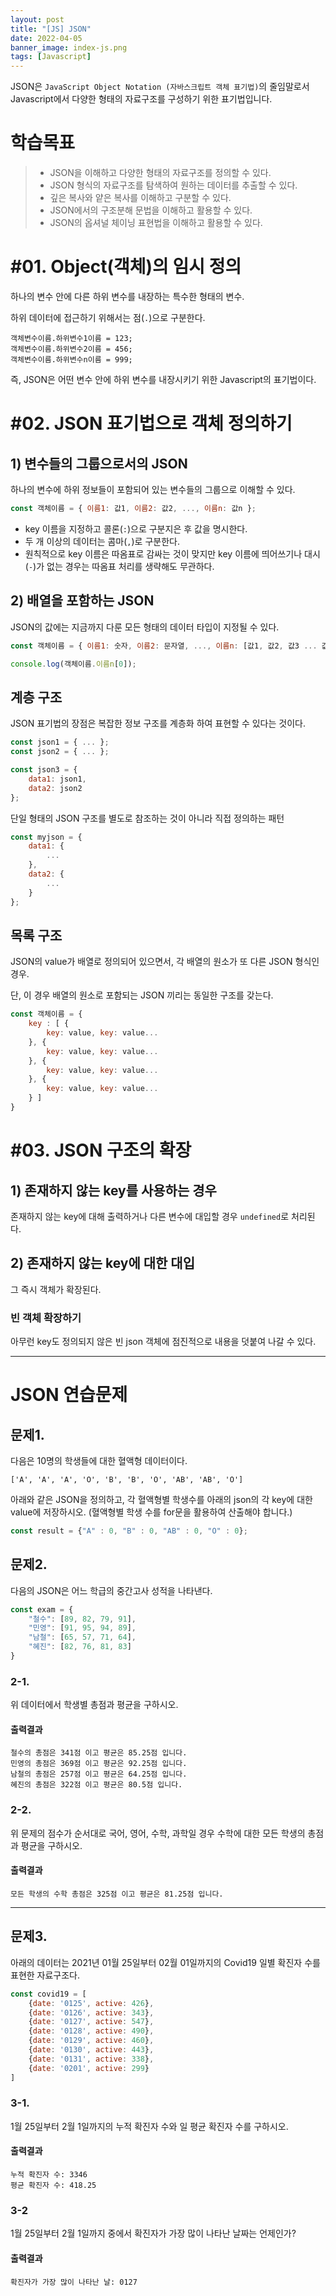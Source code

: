 ```yaml
---
layout: post
title: "[JS] JSON"
date: 2022-04-05
banner_image: index-js.png
tags: [Javascript]
---
```


JSON은 `JavaScript Object Notation (자바스크립트 객체 표기법)`의 줄임말로서 Javascript에서 다양한 형태의 자료구조를 구성하기 위한 표기법입니다.

<!--more-->

# 학습목표

> - JSON을 이해하고 다양한 형태의 자료구조를 정의할 수 있다.
> - JSON 형식의 자료구조를 탐색하여 원하는 데이터를 추출할 수 있다.
> - 깊은 복사와 얕은 복사를 이해하고 구분할 수 있다.
> - JSON에서의 구조분해 문법을 이해하고 활용할 수 있다.
> - JSON의 옵셔널 체이닝 표현법을 이해하고 활용할 수 있다.

# #01. Object(객체)의 임시 정의

하나의 변수 안에 다른 하위 변수를 내장하는 특수한 형태의 변수.

하위 데이터에 접근하기 위해서는 점(`.`)으로 구분한다.

```
객체변수이름.하위변수1이름 = 123;
객체변수이름.하위변수2이름 = 456;
객체변수이름.하위변수n이름 = 999;
```

즉, JSON은 어떤 변수 안에 하위 변수를 내장시키기 위한 Javascript의 표기법이다.

# #02. JSON 표기법으로 객체 정의하기

## 1) 변수들의 그룹으로서의 JSON

하나의 변수에 하위 정보들이 포함되어 있는 변수들의 그룹으로 이해할 수 있다.

```javascript
const 객체이름 = { 이름1: 값1, 이름2: 값2, ..., 이름n: 값n };
```

- key 이름을 지정하고 콜론(`:`)으로 구분지은 후 값을 명시한다.
- 두 개 이상의 데이터는 콤마(`,`)로 구분한다.
- 원칙적으로 key 이름은 따옴표로 감싸는 것이 맞지만 key 이름에 띄어쓰기나 대시(`-`)가 없는 경우는 따옴표 처리를 생략해도 무관하다.

## 2) 배열을 포함하는 JSON

JSON의 값에는 지금까지 다룬 모든 형태의 데이터 타입이 지정될 수 있다.

```javascript
const 객체이름 = { 이름1: 숫자, 이름2: 문자열, ..., 이름n: [값1, 값2, 값3 ... 값n] };

console.log(객체이름.이름n[0]);
```

## 계층 구조

JSON 표기법의 장점은 복잡한 정보 구조를 계층화 하여 표현할 수 있다는 것이다.

```javascript
const json1 = { ... };
const json2 = { ... };

const json3 = {
    data1: json1,
    data2: json2
};
```

단일 형태의 JSON 구조를 별도로 참조하는 것이 아니라 직접 정의하는 패턴

```javascript
const myjson = {
    data1: {        
        ...
    },
    data2: {
        ...
    }
};
```

## 목록 구조

JSON의 value가 배열로 정의되어 있으면서, 각 배열의 원소가 또 다른 JSON 형식인 경우.

단, 이 경우 배열의 원소로 포함되는 JSON 끼리는 동일한 구조를 갖는다.

```javascript
const 객체이름 = {
    key : [ {
        key: value, key: value...
    }, {
        key: value, key: value...
    }, {
        key: value, key: value...
    }, {
        key: value, key: value...
    } ]
}
```


# #03. JSON 구조의 확장

## 1) 존재하지 않는 key를 사용하는 경우

존재하지 않는 key에 대해 출력하거나 다른 변수에 대입할 경우 `undefined`로 처리된다.

## 2) 존재하지 않는 key에 대한 대입

그 즉시 객체가 확장된다.

### 빈 객체 확장하기

아무런 key도 정의되지 않은 빈 json 객체에 점진적으로 내용을 덧붙여 나갈 수 있다.

----

# JSON 연습문제

## 문제1.

다음은 10명의 학생들에 대한 혈액형 데이터이다.

```
['A', 'A', 'A', 'O', 'B', 'B', 'O', 'AB', 'AB', 'O']
```

아래와 같은 JSON을 정의하고, 각 혈액형별 학생수를 아래의 json의 각 key에 대한 value에 저장하시오. (혈액형별 학생 수를 for문을 활용하여 산출해야 합니다.)

```js
const result = {"A" : 0, "B" : 0, "AB" : 0, "O" : 0};
```

## 문제2.

다음의 JSON은 어느 학급의 중간고사 성적을 나타낸다.

```js
const exam = {
    "철수": [89, 82, 79, 91],
    "민영": [91, 95, 94, 89],
    "남철": [65, 57, 71, 64],
    "혜진": [82, 76, 81, 83]
}
```

### 2-1.

위 데이터에서 학생별 총점과 평균을 구하시오.

#### 출력결과

```
철수의 총점은 341점 이고 평균은 85.25점 입니다.
민영의 총점은 369점 이고 평균은 92.25점 입니다.
남철의 총점은 257점 이고 평균은 64.25점 입니다.
혜진의 총점은 322점 이고 평균은 80.5점 입니다.
```

### 2-2.

위 문제의 점수가 순서대로 국어, 영어, 수학, 과학일 경우 수학에 대한 모든 학생의 총점과 평균을 구하시오.

#### 출력결과

```
모든 학생의 수학 총점은 325점 이고 평균은 81.25점 입니다.
```

---

## 문제3.

아래의 데이터는 2021년 01월 25일부터 02월 01일까지의 Covid19 일별 확진자 수를 표현한 자료구조다.

```javascript
const covid19 = [
    {date: '0125', active: 426}, 
    {date: '0126', active: 343}, 
    {date: '0127', active: 547}, 
    {date: '0128', active: 490}, 
    {date: '0129', active: 460}, 
    {date: '0130', active: 443}, 
    {date: '0131', active: 338}, 
    {date: '0201', active: 299}
]
```

### 3-1.

1월 25일부터 2월 1일까지의 누적 확진자 수와 일 평균 확진자 수를 구하시오.

#### 출력결과

```
누적 확진자 수: 3346
평균 확진자 수: 418.25
```


### 3-2

1월 25일부터 2월 1일까지 중에서 확진자가 가장 많이 나타난 날짜는 언제인가?

#### 출력결과

```
확진자가 가장 많이 나타난 날: 0127
```
